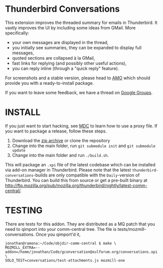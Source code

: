 Thunderbird Conversations
=========================

This extension improves the threaded summary for emails in Thunderbird. It
vastly improves the UI by including some ideas from GMail. More specifically:

* your own messages are displayed in the thread,
* you initially see summaries, they can be expanded to display full messages,
* quoted sections are collapsed à la GMail,
* fast links for replying (and possibly other useful actions),
* you can reply inline (through a "quick reply" feature).

For screenshots and a stable version, please head to
[AMO](https://addons.mozilla.org/en-US/thunderbird/addon/54035) which should
provide you with a ready-to-install package.

If you want to leave some feedback, we have a thread on [Google
Groups](https://groups.google.com/forum/#!topic/mozilla-labs/Jx8CxMvAoVk).

INSTALL
=======

If you just want to start hacking, see
[MDC](https://developer.mozilla.org/en/Setting_up_extension_development_environment)
to learn how to use a proxy file. If you want to package a release, follow
these steps.

1. Download the [zip archive](https://github.com/protz/thunderbird-conversations/archive/master.zip) or clone the repository
2. Change into the main folder, run `git submodule init` and `git submodule update`
3. Change into the main folder and run `./build.sh`.

This will package an `.xpi` file of the latest codebase which can be installed via add-on manager in Thunderbird.
Please note that the latest `thunderbird-conversations`-builds are only compatible with the `Daily`-version of Thunderbird. You can build this from source or get a pre-built binary at http://ftp.mozilla.org/pub/mozilla.org/thunderbird/nightly/latest-comm-central/.

TESTING
=======

There are tests for this addon. They are distributed as a MQ patch that you
need to qimport into your comm-central tree. The file is
tests/mozmill-conversations. Once you qimport'd it,

    jonathan@ramona:~/Code/objdir-comm-central $ make \
    MOZMILL_EXTRA=--addon=/home/jonathan/Code/gconversation@xulforum.org/conversations.xpi \
    SOLO_TEST=conversations/test-attachments.js mozmill-one
